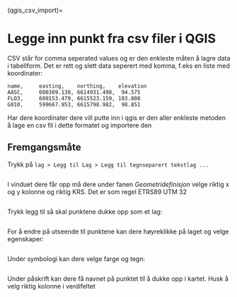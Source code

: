 (qgis_csv_import)=
# Legge inn punkt fra csv filer i QGIS

CSV står for comma seperated values og er den enkleste måten å lagre data i tabellform. Det er rett og slett data seperert med komma, f.eks en liste med koordinater:
```
name,     easting,    northing,    elevation
AASC,     600389.138, 6614931.498,  94.575
FLO3,     600153.479, 6615523.159, 103.808
G010,     599667.953, 6615798.982,  98.851
```

Har dere koordinater dere vill putte inn i qgis er den aller enkleste metoden å lage en csv fil i dette formatet og importere den

## Fremgangsmåte

Trykk på `lag > Legg til Lag > Legg til tegnseparert tekstlag ...`
```{image} ../bilder/qgis/csv/meny.png
```

I vinduet dere får opp må dere under fanen _Geometridefinisjon_ velge riktig x og y kolonne og riktig KRS. Det er som regel ETRS89 UTM 32
```{image} ../bilder/qgis/csv/import.png
```

Trykk legg til så skal punktene dukke opp som et lag:
```{image} ../bilder/qgis/csv/kart.png
```

For å endre på utseende til punktene kan dere høyreklikke på laget og velge egenskaper:
```{image} ../bilder/qgis/csv/egenskaper.png
```

Under symbologi kan dere velge farge og tegn:
```{image} ../bilder/qgis/csv/symbologi.png
```

Under påskrift kan dere få navnet på punktet til å dukke opp i kartet. Husk å velg riktig kolonne i verdifeltet

```{image} ../bilder/qgis/csv/paskrift.png
```